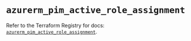 # `azurerm_pim_active_role_assignment`

Refer to the Terraform Registry for docs: [`azurerm_pim_active_role_assignment`](https://registry.terraform.io/providers/hashicorp/azurerm/3.104.2/docs/resources/pim_active_role_assignment).
